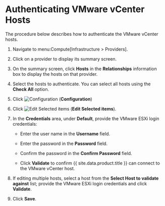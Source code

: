 # Authenticating VMware vCenter Hosts

The procedure below describes how to authenticate the VMware vCenter
hosts.

1.  Navigate to menu:Compute\[Infrastructure \> Providers\].

2.  Click on a provider to display its summary screen.

3.  On the summary screen, click **Hosts** in the **Relationships**
    information box to display the hosts on that provider.

4.  Select the hosts to authenticate. You can select all hosts using the
    **Check All** option.

5.  Click ![Configuration](../images/1847.png) (**Configuration**)

6.  Click ![Edit Selected items](../images/1851.png) (**Edit Selected
    items**).

7.  In the **Credentials** area, under **Default**, provide the VMware
    ESXi login credentials:

      - Enter the user name in the **Username** field.

      - Enter the password in the **Password** field.

      - Confirm the password in the **Confirm Password** field.

      - Click **Validate** to confirm {{ site.data.product.title }} can connect to the
        VMware vCenter host.

8.  If editing multiple hosts, select a host from the **Select Host to
    validate against** list; provide the VMware ESXi login credentials
    and click **Validate**.

9.  Click **Save**.

